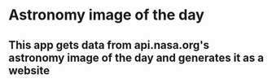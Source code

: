 # Astronomy image of the day
## This app gets data from api.nasa.org's astronomy image of the day and generates it as a website